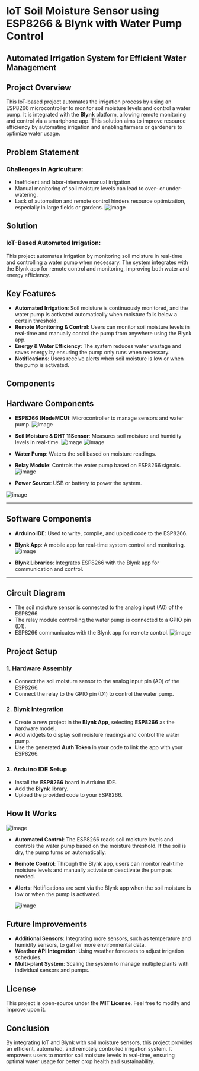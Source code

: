 # IoT Soil Moisture Sensor using ESP8266 & Blynk with Water Pump Control
## Automated Irrigation System for Efficient Water Management
## Project Overview

This IoT-based project automates the irrigation process by using an ESP8266 microcontroller to monitor soil moisture levels and control a water pump. It is integrated with the **Blynk** platform, allowing remote monitoring and control via a smartphone app. This solution aims to improve resource efficiency by automating irrigation and enabling farmers or gardeners to optimize water usage.

## Problem Statement
### Challenges in Agriculture:
- Inefficient and labor-intensive manual irrigation.
- Manual monitoring of soil moisture levels can lead to over- or under-watering.
- Lack of automation and remote control hinders resource optimization, especially in large fields or gardens.
  ![image](https://github.com/user-attachments/assets/7dd84146-6e54-4eae-8fee-727627baca4d)


## Solution
### IoT-Based Automated Irrigation:
This project automates irrigation by monitoring soil moisture in real-time and controlling a water pump when necessary. The system integrates with the Blynk app for remote control and monitoring, improving both water and energy efficiency.

## Key Features

- **Automated Irrigation**: Soil moisture is continuously monitored, and the water pump is activated automatically when moisture falls below a certain threshold.
- **Remote Monitoring & Control**: Users can monitor soil moisture levels in real-time and manually control the pump from anywhere using the Blynk app.
- **Energy & Water Efficiency**: The system reduces water wastage and saves energy by ensuring the pump only runs when necessary.
- **Notifications**: Users receive alerts when soil moisture is low or when the pump is activated.
 

## Components

## Hardware Components
- **ESP8266 (NodeMCU)**: Microcontroller to manage sensors and water pump.
  ![image](https://github.com/user-attachments/assets/96c5a186-5e37-4a51-afb7-95f2f07e10cc)
- **Soil Moisture & DHT 11Sensor**: Measures soil moisture and humidity levels in real-time.
  ![image](https://github.com/user-attachments/assets/3afc4b83-3d74-4551-a54e-afd1b0db5180)
  ![image](https://github.com/user-attachments/assets/df45cec7-bdf0-4519-8a8a-8d5684c60632)

- **Water Pump**: Waters the soil based on moisture readings.
- **Relay Module**: Controls the water pump based on ESP8266 signals.
  ![image](https://github.com/user-attachments/assets/6568cd6e-cd6e-4d8b-bff4-caf42fc370fa)

- **Power Source**: USB or battery to power the system.


![image](https://github.com/user-attachments/assets/45c936b4-5d33-4e13-80a1-7949f3f0cb01)


---

## Software Components
- **Arduino IDE**: Used to write, compile, and upload code to the ESP8266.
- **Blynk App**: A mobile app for real-time system control and monitoring.
  ![image](https://github.com/user-attachments/assets/5b4c332a-bfff-4a4f-ab57-e4ce096ea2a4)

- **Blynk Libraries**: Integrates ESP8266 with the Blynk app for communication and control.

---

## Circuit Diagram

- The soil moisture sensor is connected to the analog input (A0) of the ESP8266.  
- The relay module controlling the water pump is connected to a GPIO pin (D1).
- ESP8266 communicates with the Blynk app for remote control.
![image](https://github.com/user-attachments/assets/7cd3fcff-6523-46b3-9d93-4ddfa45a59d3)

## Project Setup

### 1. Hardware Assembly

- Connect the soil moisture sensor to the analog input pin (A0) of the ESP8266.
- Connect the relay to the GPIO pin (D1) to control the water pump.

### 2. Blynk Integration

- Create a new project in the **Blynk App**, selecting **ESP8266** as the hardware model.
- Add widgets to display soil moisture readings and control the water pump.
- Use the generated **Auth Token** in your code to link the app with your ESP8266.

### 3. Arduino IDE Setup

- Install the **ESP8266** board in Arduino IDE.
- Add the **Blynk** library.
- Upload the provided code to your ESP8266.

## How It Works
![image](https://github.com/user-attachments/assets/887b1e33-2ecc-4d69-94ea-22df5804e2b7)

- **Automated Control**: The ESP8266 reads soil moisture levels and controls the water pump based on the moisture threshold. If the soil is dry, the pump turns on automatically.
- **Remote Control**: Through the Blynk app, users can monitor real-time moisture levels and manually activate or deactivate the pump as needed.
- **Alerts**: Notifications are sent via the Blynk app when the soil moisture is low or when the pump is activated.

  ![image](https://github.com/user-attachments/assets/94d206a5-29bf-49e3-82d2-b4d915f46a24)


## Future Improvements

- **Additional Sensors**: Integrating more sensors, such as temperature and humidity sensors, to gather more environmental data.
- **Weather API Integration**: Using weather forecasts to adjust irrigation schedules.
- **Multi-plant System**: Scaling the system to manage multiple plants with individual sensors and pumps.

## License

This project is open-source under the **MIT License**. Feel free to modify and improve upon it.

## Conclusion

By integrating IoT and Blynk with soil moisture sensors, this project provides an efficient, automated, and remotely controlled irrigation system. It empowers users to monitor soil moisture levels in real-time, ensuring optimal water usage for better crop health and sustainability.
